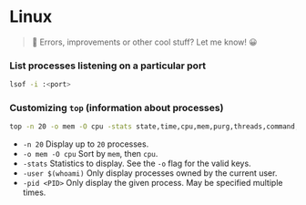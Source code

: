 # Linux

> 👋 Errors, improvements or other cool stuff? Let me know! 😀


### List processes listening on a particular port

```bash
lsof -i :<port>
```


### Customizing `top` (information about processes)

```bash
top -n 20 -o mem -O cpu -stats state,time,cpu,mem,purg,threads,command,pid,pgrp,ppid
```

- `-n 20` Display up to `20` processes.
- `-o mem -O cpu` Sort by `mem`, then `cpu`.
- `-stats` Statistics to display. See the `-o` flag for the valid keys.
- `-user $(whoami)` Only display processes owned by the current user.
- `-pid <PID>` Only display the given process. May be specified multiple times.
